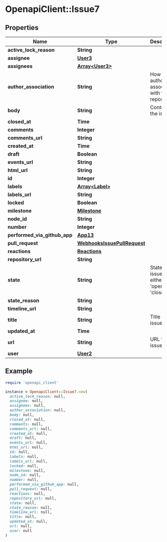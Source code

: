 # OpenapiClient::Issue7

## Properties

| Name | Type | Description | Notes |
| ---- | ---- | ----------- | ----- |
| **active_lock_reason** | **String** |  |  |
| **assignee** | [**User3**](User3.md) |  | [optional] |
| **assignees** | [**Array&lt;User3&gt;**](User3.md) |  |  |
| **author_association** | **String** | How the author is associated with the repository. |  |
| **body** | **String** | Contents of the issue |  |
| **closed_at** | **Time** |  |  |
| **comments** | **Integer** |  |  |
| **comments_url** | **String** |  |  |
| **created_at** | **Time** |  |  |
| **draft** | **Boolean** |  | [optional] |
| **events_url** | **String** |  |  |
| **html_url** | **String** |  |  |
| **id** | **Integer** |  |  |
| **labels** | [**Array&lt;Label&gt;**](Label.md) |  | [optional] |
| **labels_url** | **String** |  |  |
| **locked** | **Boolean** |  | [optional] |
| **milestone** | [**Milestone**](Milestone.md) |  |  |
| **node_id** | **String** |  |  |
| **number** | **Integer** |  |  |
| **performed_via_github_app** | [**App13**](App13.md) |  | [optional] |
| **pull_request** | [**WebhooksIssuePullRequest**](WebhooksIssuePullRequest.md) |  | [optional] |
| **reactions** | [**Reactions**](Reactions.md) |  |  |
| **repository_url** | **String** |  |  |
| **state** | **String** | State of the issue; either &#39;open&#39; or &#39;closed&#39; | [optional] |
| **state_reason** | **String** |  | [optional] |
| **timeline_url** | **String** |  | [optional] |
| **title** | **String** | Title of the issue |  |
| **updated_at** | **Time** |  |  |
| **url** | **String** | URL for the issue |  |
| **user** | [**User2**](User2.md) |  |  |

## Example

```ruby
require 'openapi_client'

instance = OpenapiClient::Issue7.new(
  active_lock_reason: null,
  assignee: null,
  assignees: null,
  author_association: null,
  body: null,
  closed_at: null,
  comments: null,
  comments_url: null,
  created_at: null,
  draft: null,
  events_url: null,
  html_url: null,
  id: null,
  labels: null,
  labels_url: null,
  locked: null,
  milestone: null,
  node_id: null,
  number: null,
  performed_via_github_app: null,
  pull_request: null,
  reactions: null,
  repository_url: null,
  state: null,
  state_reason: null,
  timeline_url: null,
  title: null,
  updated_at: null,
  url: null,
  user: null
)
```


